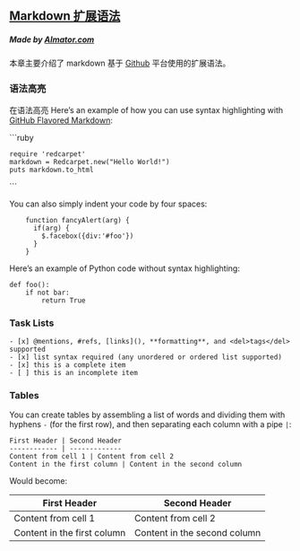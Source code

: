 ## [Markdown 扩展语法](./markdown_extended_usage)

##### *Made by* [AImator.com]()

本章主要介绍了 markdown 基于 [Github](https://www.github.com) 平台使用的扩展语法。

### 语法高亮

在语法高亮
Here’s an example of how you can use syntax highlighting with [GitHub Flavored Markdown](https://help.github.com/articles/github-flavored-markdown):

\`\`\`ruby
```
require 'redcarpet'
markdown = Redcarpet.new("Hello World!")
puts markdown.to_html
```
\`\`\`

You can also simply indent your code by four spaces:

```
    function fancyAlert(arg) {
      if(arg) {
        $.facebox({div:'#foo'})
      }
    }
```

Here’s an example of Python code without syntax highlighting:

```
def foo():
    if not bar:
        return True
```

### Task Lists

```
- [x] @mentions, #refs, [links](), **formatting**, and <del>tags</del> supported
- [x] list syntax required (any unordered or ordered list supported)
- [x] this is a complete item
- [ ] this is an incomplete item
```

### Tables
You can create tables by assembling a list of words and dividing them with hyphens `-` (for the first row), and then separating each column with a pipe `|`:

```
First Header | Second Header
------------ | -------------
Content from cell 1 | Content from cell 2
Content in the first column | Content in the second column
```
Would become:

First Header | Second Header
------------ | -------------
Content from cell 1 | Content from cell 2
Content in the first column | Content in the second column
